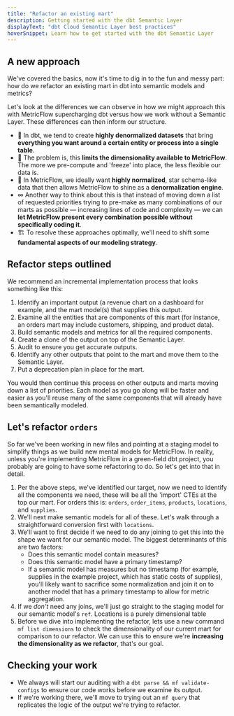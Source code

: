 ```yaml
---
title: "Refactor an existing mart"
description: Getting started with the dbt Semantic Layer
displayText: "dbt Cloud Semantic Layer best practices"
hoverSnippet: Learn how to get started with the dbt Semantic Layer
---
```


## A new approach

We've covered the basics, now it's time to dig in to the fun and messy part: how do we refactor an existing mart in dbt into semantic models and metrics?

Let's look at the differences we can observe in how we might approach this with MetricFlow supercharging dbt versus how we work without a Semantic Layer. These differences can then inform our structure.

- 🍊 In dbt, we tend to create **highly denormalized datasets** that bring **everything you want around a certain entity or process into a single table**.
- 💜 The problem is, this **limits the dimensionality available to MetricFlow**. The more we pre-compute and 'freeze' into place, the less flexible our data is.
- 🚰 In MetricFlow, we ideally want **highly normalized**, star schema-like data that then allows MetricFlow to shine as a **denormalization engine**.
- ∞ Another way to think about this is that instead of moving down a list of requested priorities trying to pre-make as many combinations of our marts as possible — increasing lines of code and complexity — we can **let MetricFlow present every combination possible without specifically coding it**.
- 🏗️ To resolve these approaches optimally, we'll need to shift some **fundamental aspects of our modeling strategy**.

## Refactor steps outlined

We recommend an incremental implementation process that looks something like this:

1. Identify an important output (a revenue chart on a dashboard for example, and the mart model(s) that supplies this output.
2. Examine all the entities that are components of this mart (for instance, an orders mart may include customers, shipping, and product data).
3. Build semantic models and metrics for all the required components.
4. Create a clone of the output on top of the Semantic Layer.
5. Audit to ensure you get accurate outputs.
6. Identify any other outputs that point to the mart and move them to the Semantic Layer.
7. Put a deprecation plan in place for the mart.

You would then continue this process on other outputs and marts moving down a list of priorities. Each model as you go along will be faster and easier as you'll reuse many of the same components that will already have been semantically modeled.

## Let's refactor `orders`

So far we've been working in new files and pointing at a staging model to simplify things as we build new mental models for MetricFlow. In reality, unless you're implementing MetricFlow in a green-field dbt project, you probably are going to have some refactoring to do. So let's get into that in detail.

1. Per the above steps, we've identified our target, now we need to identify all the components we need, these will be all the 'import' CTEs at the top our mart. For orders this is: `orders`, `order_items`, `products`, `locations`, and `supplies`.
2. We'll next make semantic models for all of these. Let's walk through a straightforward conversion first with `locations`.
3. We'll want to first decide if we need to do any joining to get this into the shape we want for our semantic model. The biggest determinants of this are two factors:
   - Does this semantic model contain measures?
   - Does this semantic model have a primary timestamp?
   - If a semantic model has measures but no timestamp (for example, supplies in the example project, which has static costs of supplies), you'll likely want to sacrifice some normalization and join it on to another model that has a primary timestamp to allow for metric aggregation.
4. If we _don't_ need any joins, we'll just go straight to the staging model for our semantic model's `ref`. Locations is a purely dimensional table
5. Before we dive into implementing the refactor, lets use a new command `mf list dimensions` to check the dimensionality of our current mart for comparison to our refactor. We can use this to ensure we're **increasing the dimensionality as we refactor**, that's our goal.

## Checking your work

- We always will start our auditing with a `dbt parse && mf validate-configs` to ensure our code works before we examine its output.
- If we're working there, we'll move to trying out an `mf query` that replicates the logic of the output we're trying to refactor.
  <!-- - TODO: example  -->
